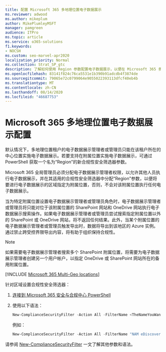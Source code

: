 ```yaml
---
title: 配置 Microsoft 365 多地理位置电子数据展示
ms.reviewer: adwood
ms.author: mikeplum
author: MikePlumleyMSFT
manager: pamgreen
audience: ITPro
ms.topic: article
ms.service: o365-solutions
f1.keywords:
- NOCSH
ms.custom: seo-marvel-apr2020
localization_priority: Normal
ms.collection: Strat_SP_gtc
description: 了解如何使用 Region 参数配置电子数据展示，以便在 Microsoft 365 多地理位置的附属位置使用。
ms.openlocfilehash: 83141f824c76ca5531e1b390b91adcdb4f3874de
ms.sourcegitcommit: 79065e72c0799064e9055022393113dfcf40eb4b
ms.translationtype: MT
ms.contentlocale: zh-CN
ms.lasthandoff: 08/14/2020
ms.locfileid: "46687753"
---
```

# <a name="microsoft-365-multi-geo-ediscovery-configuration"></a>Microsoft 365 多地理位置电子数据展示配置

默认情况下，多地理位置租户的电子数据展示管理者或管理员只能在该租户所在的中心位置实施电子数据展示。若要支持在附属位置实施电子数据展示，可通过 PowerShell 获取一个名为“Region”的新合规性安全筛选器参数。

Microsoft 365 全局管理员必须分配电子数据展示管理者权限，以允许其他人员执行电子数据展示，并在其适用的合规性安全筛选器中分配“Region”参数，以便将要进行电子数据展示的区域指定为附属位置，否则，不会对该附属位置执行任何电子数据展示。

当为特定附属位置设置电子数据展示管理者或管理员角色时，电子数据展示管理者或管理员将只能对位于该附属位置的 SharePoint 网站和 OneDrive 网站执行电子数据展示搜索操作。如果电子数据展示管理者或管理员尝试搜索指定附属位置以外的 SharePoint 或 OneDrive 网站，将不返回任何结果。此外，当某个附属位置的电子数据展示管理者或管理员触发导出时，数据将导出到该地区的 Azure 实例。通过禁止跨受控界限导出内容，将有助于组织保持合规性。

> [!NOTE]
> 如果需要电子数据展示管理者搜索多个 SharePoint 附属位置，将需要为电子数据展示管理者创建另一个用户帐户，以指定 OneDrive 或 SharePoint 网站所在的备用附属位置。

[!INCLUDE [Microsoft 365 Multi-Geo locations](../includes/microsoft-365-multi-geo-locations.md)]

针对区域设置合规性安全筛选器：

1. [连接到 Microsoft 365 安全与合规中心 PowerShell](https://docs.microsoft.com/powershell/exchange/office-365-scc/connect-to-scc-powershell/connect-to-scc-powershell)

2. 使用以下语法：

   ```powershell
   New-ComplianceSecurityFilter -Action All -FilterName <TheNameYouWantToAssign> -Region <RegionValue> -Users <UserPrincipalName>
   ```

   例如：

   ```powershell
   New-ComplianceSecurityFilter -Action All -FilterName "NAM eDiscovery Managers" -Region NAM -Users adwood@contoso.onmicrosoft.com
   ```

请参阅 [New-ComplianceSecurityFilter](https://docs.microsoft.com/powershell/module/exchange/policy-and-compliance-content-search/new-compliancesecurityfilter) 一文了解其他参数和语法。
